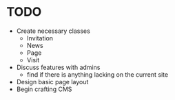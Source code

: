 TODO
====

- Create necessary classes
    - Invitation
    - News
    - Page
    - Visit
- Discuss features with admins
    - find if there is anything lacking on the current site
- Design basic page layout
- Begin crafting CMS
